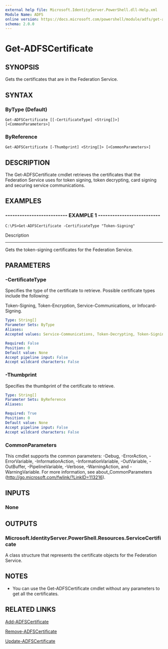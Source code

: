 ```yaml
---
external help file: Microsoft.IdentityServer.PowerShell.dll-Help.xml
Module Name: ADFS
online version: https://docs.microsoft.com/powershell/module/adfs/get-adfscertificate?view=windowsserver2012-ps&wt.mc_id=ps-gethelp
schema: 2.0.0
---
```


# Get-ADFSCertificate

## SYNOPSIS
Gets the certificates that are in the Federation Service.

## SYNTAX

### ByType (Default)
```
Get-ADFSCertificate [[-CertificateType] <String[]>] [<CommonParameters>]
```

### ByReference
```
Get-ADFSCertificate [-Thumbprint] <String[]> [<CommonParameters>]
```

## DESCRIPTION
The Get-ADFSCertificate cmdlet retrieves the certificates that the Federation Service uses for token signing, token decrypting, card signing and securing service communications.

## EXAMPLES

### -------------------------- EXAMPLE 1 --------------------------
```
C:\PS>Get-ADFSCertificate -CertificateType "Token-Signing"
```

Description

-----------

Gets the token-signing certificates for the Federation Service.

## PARAMETERS

### -CertificateType
Specifies the type of the certificate to retrieve.
Possible certificate types include the following:

Token-Signing, Token-Encryption, Service-Communications, or Infocard-Signing.

```yaml
Type: String[]
Parameter Sets: ByType
Aliases: 
Accepted values: Service-Communications, Token-Decrypting, Token-Signing

Required: False
Position: 0
Default value: None
Accept pipeline input: False
Accept wildcard characters: False
```

### -Thumbprint
Specifies the thumbprint of the certificate to retrieve.

```yaml
Type: String[]
Parameter Sets: ByReference
Aliases: 

Required: True
Position: 0
Default value: None
Accept pipeline input: False
Accept wildcard characters: False
```

### CommonParameters
This cmdlet supports the common parameters: -Debug, -ErrorAction, -ErrorVariable, -InformationAction, -InformationVariable, -OutVariable, -OutBuffer, -PipelineVariable, -Verbose, -WarningAction, and -WarningVariable. For more information, see about_CommonParameters (http://go.microsoft.com/fwlink/?LinkID=113216).

## INPUTS

### None

## OUTPUTS

### Microsoft.IdentityServer.PowerShell.Resources.ServiceCertificate
A class structure that represents the certificate objects for the Federation Service.

## NOTES
* You can use the Get-ADFSCertificate cmdlet without any parameters to get all the certificates.

## RELATED LINKS

[Add-ADFSCertificate](./Add-ADFSCertificate.md)

[Remove-ADFSCertificate](./Remove-ADFSCertificate.md)

[Update-ADFSCertificate](./Update-ADFSCertificate.md)

